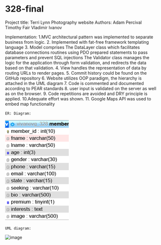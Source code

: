 # 328-final

Project title: Terri Lynn Photography website
Authors: Adam Percival
         Timothy Fair
         Vladimir Ivanov

Implementation:
    1.MVC architectural pattern was implemented to separate business from logic.
    2. Implemented with fat-free framework templating language
    3. Model comprises The DataLayer class which facilitates database connections
    routines using PDO prepared statements to pass parameters and prevent SQL injections
    The Validator class manages the logic for the application through
    form validation, and redirects the data based on that validation.
    4. View handles the representation of data by routing URLs to render pages.
    5. Commit history could be found on the GitHub repository 
    6. Website utilizes OOP paradigm, the hierarchy is attached in the UML diagram
    7. Code is commented and documented according to PEAR standards
    8. user input is validated on the server as well as on the browser.
    9. Code repetitions are avoided and DRY principle is applied.
    10.Adequate effort was shown. 
    11. Google Maps API was used to embed map functionality

    ER: Diagram:
![img.png](img.png)

    UML diagram:

![image](https://user-images.githubusercontent.com/92751368/158896909-5148b8e3-16e4-4130-bb17-a31d5f63cc05.png)


